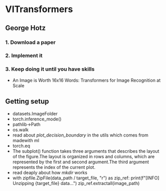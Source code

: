 # VITransformers

## George Hotz 
### 1. Download a paper
### 2. Implement it
### 3. Keep doing it until you have skills
-  An Image is Worth 16x16 Words: Transformers for Image Recognition at Scale

## Getting setup
- datasets.ImageFolder
- torch.inference_mode()
- pathlib->Path
- os.walk
- read about *plot_decision_boundary* in the utils which comes from madewith ml
- torch.eq
- The subplot() function takes three arguments that describes the layout of the figure.The layout is organized in rows and columns, which are represented by the first and second argument.The third argument represents the index of the current plot.
- read deaply about how *mkdir* works
-  with zipfile.ZipFile(data_path / target_file, "r") as zip_ref:
            print(f"[INFO] Unzipping {target_file} data...") 
            zip_ref.extractall(image_path)